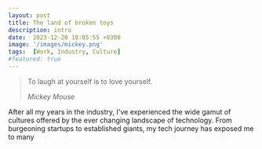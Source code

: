 ```yaml
---
layout: post
title: The land of broken toys
description: intro
date:  2023-12-20 18:05:55 +0300
image: '/images/mickey.png'
tags:  [Work, Industry, Culture]
#featured: true
---
```


> To laugh at yourself is to love yourself.
>
> <cite>Mickey Mouse</cite>

After all my years in the industry, I've experienced the wide gamut of cultures offered by the ever changing landscape of technology. From burgeoning startups to established giants, my tech journey has exposed me to many 